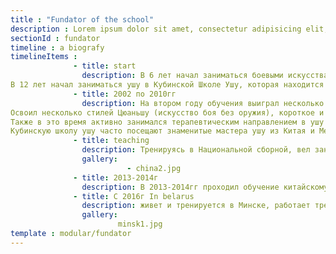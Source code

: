 ```yaml
---
title : "Fundator of the school"
description : Lorem ipsum dolor sit amet, consectetur adipisicing elit, sed do eiusmod tempor incididunt ut labore et dolore magna aliqua. Ut enim ad minim veniam, quis nostrud exercitation ullamco laboris nisi ut aliquip ex ea commodo consequat. Duis aute irure dolor in reprehenderit in voluptate velit esse cillum dolore eu fugiat nulla pariatur. Excepteur sint occaecat cupidatat non proident, sunt in culpa qui officia deserunt mollit anim id est laborum.
sectionId : fundator
timeline : a biografy
timelineItems :
              - title: start
                description: В 6 лет начал заниматься боевыми искусствами. Сперва практиковался в борьбе, карате и дзюдо. 
В 12 лет начал заниматься ушу в Кубинской Школе Ушу, которая находится в Гаванском Китайском квартале. Там начал постигать ушу как спорт и как часть китайской культуры. 
              - title: 2002 по 2010гг
                description: На втором году обучения выиграл несколько соревнований, участвовал в мероприятиях, организованных Школой, в последствии был выбран в Национальную сборную команду по ушу, в которой тренировался с 2002 по 2010гг. В этот период я получил все необходимые знания о процессе прохождения международных соревнований по ушу, практиковался в спортивном и традиционном направлении данного боевого искусства. 
Освоил несколько стилей Цюаньшу (искусство боя без оружия), короткое и длинное оружие, двойное оружие, гибкое оружие, 对练.
Также в это время активно занимался терапевтическим направлением в ушу - тайцзицюань и цигун.
Кубинскую школу ушу часто посещают знаменитые мастера ушу из Китая и Международной федерации ушу.
              - title: teaching
                description: Тренируясь в Национальной сборной, вел занятия для детей по ушу и для взрослых по тайцзицюань и цигун.
                gallery:
                          - china2.jpg
              - title: 2013-2014г
                description: В 2013-2014гг проходил обучение китайскому языку и культуре в г. Циньхуандао, пр. Хэбэй, Китай. Входил в сборную команду по ушу Яньшаньского университета как член команды и тренер. Принимал участие в международных соревнованиях по ушу в г. Гуанчжоу (ноябрь 2013), в соревнованиях среди китайских спортсменов в г. Баодин. В соревнованиях в июне 2014 г. в г. Циньхуандао занял 1 место в категориях Наньцюань, Наньгунь и Тайцзи с веером.
              - title: С 2016г In belarus
                description: живет и тренируется в Минске, работает тренером ушу. Его ученики участвуют в различных соревнованиях, мероприятиях, показательных выступлениях, добиваются хороших результатов.
                gallery:
                        minsk1.jpg
template : modular/fundator
---
```

